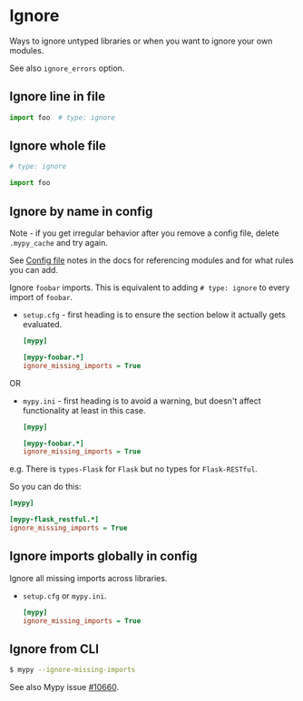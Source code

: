 # Ignore

Ways to ignore untyped libraries or when you want to ignore your own modules.

See also `ignore_errors` option.


## Ignore line in file

```python
import foo  # type: ignore
```

## Ignore whole file

```python
# type: ignore

import foo
```

## Ignore by name in config

Note - if you get irregular behavior after you remove a config file, delete `.mypy_cache` and try again.

See [Config file](https://mypy.readthedocs.io/en/stable/config_file.html) notes in the docs for referencing modules and for what rules you can add.

Ignore `foobar` imports. This is equivalent to adding `# type: ignore` to every import of `foobar`.

- `setup.cfg` - first heading is to ensure the section below it actually gets evaluated.
    ```ini
    [mypy]
    
    [mypy-foobar.*]
    ignore_missing_imports = True
    ```

OR

- `mypy.ini` - first heading is to avoid a warning, but doesn't affect functionality at least in this case.
    ```ini
    [mypy]

    [mypy-foobar.*]
    ignore_missing_imports = True
    ```
    
    
e.g. There is `types-Flask` for `Flask` but no types for `Flask-RESTful`.

So you can do this:

```ini
[mypy]

[mypy-flask_restful.*]
ignore_missing_imports = True
```


## Ignore imports globally in config

Ignore all missing imports across libraries.

- `setup.cfg` or `mypy.ini`.
    ```ini
    [mypy]
    ignore_missing_imports = True
    ```

## Ignore from CLI

```sh
$ mypy --ignore-missing-imports
```

See also Mypy issue [#10660](https://github.com/python/mypy/issues/10660).
